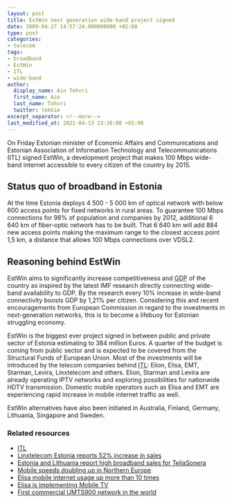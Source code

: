 ```yaml
---
layout: post
title: EstWin next generation wide-band project signed
date: 2009-04-27 14:57:24.000000000 +02:00
type: post
categories:
- telecom
tags:
- broadband
- EstWin
- ITL
- wide-band
author:
  display_name: Ain Tohvri
  first_name: Ain
  last_name: Tohvri
  twitter: tekkie
excerpt_separator: <!--more-->
last_modified_at: 2021-04-13 23:26:00 +01:00
---
```

On Friday Estonian minister of Economic Affairs and Communications and Estonian Association of Information Technology and Telecommunications (ITL) signed EstWin, a development project that makes 100 Mbps wide-band internet accessible to every citizen of the country by 2015.<!--more-->

## Status quo of broadband in Estonia

At the time Estonia deploys 4 500 - 5 000 km of optical network with below 600 access points for fixed networks in rural areas. To guarantee 100 Mbps connections for 98% of population and companies by 2012, additional 6 640 km of fiber-optic network has to be built. That 6 640 km will add 884 new access points making the maximum range to the closest access point 1,5 km, a distance that allows 100 Mbps connections over VDSL2.

## Reasoning behind EstWin

EstWin aims to significantly increase competitiveness and <abbr title="Gross Domestic Product">GDP</abbr> of the country as inspired by the latest IMF research directly connecting wide-band availability to GDP. By the research every 10% increase in wide-band connectivity boosts GDP by 1,21% per citizen. Considering this and recent encouragements from European Commission in regard to the investments in next-generation networks, this is to become a lifebuoy for Estonian struggling economy.

EstWin is the biggest ever project signed in between public and private sector of Estonia estimating to 384 million Euros. A quarter of the budget is coming from public sector and is expected to be covered from the Structural Funds of European Union. Most of the investments will be introduced by the telecom companies behind <abbr title="Estonian Association of Information Technology and Telecommunications">ITL</abbr>: Elion, Elisa, EMT, Starman, Levira, Linxtelecom and others. Elion, Starman and Levira are already operating IPTV networks and exploring possibilities for nationwide HDTV transmission. Domestic mobile operators such as Elisa and EMT are experiencing rapid increase in mobile internet traffic as well.

EstWin alternatives have also been initiated in Australia, Finland, Germany, Lithuania, Singapore and Sweden.

### Related resources

- [ITL](https://www.itl.ee/en/)
- [Linxtelecom Estonia reports 52% increase in sales](/telecom/linxtelecom-estonia-reports-52-percents-increase-in-sales)
- [Estonia and Lithuania report high broadband sales for TeliaSonera](/telecom/estonia-and-lithuania-report-high-broadband-sales-for-teliasonera)
- [Mobile speeds doubling up in Northern Europe](/telecom/mobile-speeds-doubling-up-in-northern-europe)
- [Elisa mobile internet usage up more than 10 times](/telecom/elisa-mobile-internet-usage-up-more-than-10-times)
- [Elisa is implementing Mobile TV](/telecom/elisa-is-implementing-mobile-tv)
- [First commercial UMTS900 network in the world](/telecom/first-commercial-umts900-network-in-the-world)
